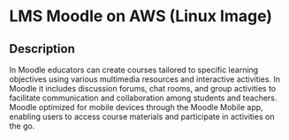# LMS Moodle on AWS (Linux Image)

## Description
In Moodle educators can create courses tailored to specific learning objectives using various multimedia resources and interactive activities.
In Moodle it includes discussion forums, chat rooms, and group activities to facilitate communication and collaboration among students and teachers.
Moodle optimized for mobile devices through the Moodle Mobile app, enabling users to access course materials and participate in activities on the go.
